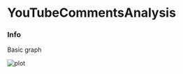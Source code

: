 # YouTubeCommentsAnalysis

<h3>Info</h3>
<p>Basic graph</p>

![plot](https://user-images.githubusercontent.com/73878161/177638271-f9436780-25fe-4e72-9206-7aed00ba26a3.jpg)
